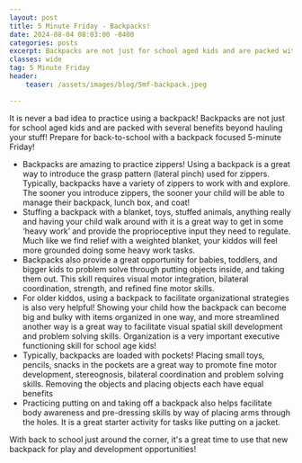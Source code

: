 ```yaml
---
layout: post
title: 5 Minute Friday - Backpacks!
date: 2024-08-04 08:03:00 -0400
categories: posts
excerpt: Backpacks are not just for school aged kids and are packed with several benefits beyond hauling your stuff!
classes: wide
tag: 5 Minute Friday
header:
    teaser: /assets/images/blog/5mf-backpack.jpeg

---
```



It is never a bad idea to practice using a backpack! Backpacks are not just for school aged kids and are packed with several benefits beyond hauling your stuff!  Prepare for back-to-school with a backpack focused 5-minute Friday!

- Backpacks are amazing to practice zippers!  Using a backpack is a great way to introduce the grasp pattern (lateral pinch) used for zippers.  Typically, backpacks have a variety of zippers to work with and explore.  The sooner you introduce zippers, the sooner your child will be able to manage their backpack, lunch box, and coat!
- Stuffing a backpack with a blanket, toys, stuffed animals, anything really and having your child walk around with it is a great way to get in some ‘heavy work’ and provide the proprioceptive input they need to regulate.  Much like we find relief with a weighted blanket, your kiddos will feel more grounded doing some heavy work tasks.
- Backpacks also provide a great opportunity for babies, toddlers, and bigger kids to problem solve through putting objects inside, and taking them out.  This skill requires visual motor integration, bilateral coordination, strength, and refined fine motor skills.
- For older kiddos, using a backpack to facilitate organizational strategies is also very helpful!  Showing your child how the backpack can become big and bulky with items organized in one way, and more streamlined another way is a great way to facilitate visual spatial skill development and problem solving skills.  Organization is a very important executive functioning skill for school age kids!
- Typically, backpacks are loaded with pockets!  Placing small toys, pencils, snacks in the pockets are a great way to promote fine motor development, stereognosis, bilateral coordination and problem solving skills.  Removing the objects and placing objects each have equal benefits
- Practicing putting on and taking off a backpack also helps facilitate body awareness and pre-dressing skills by way of placing arms through the holes.  It is a great starter activity for tasks like putting on a jacket.

With back to school just around the corner, it's a great time to use that new backpack for play and development opportunities!

